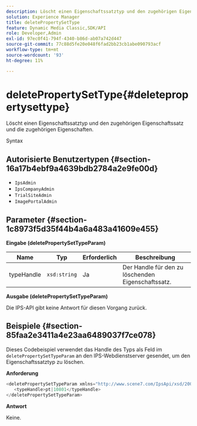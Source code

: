 ```yaml
---
description: Löscht einen Eigenschaftssatztyp und den zugehörigen Eigenschaftssatz und die zugehörigen Eigenschaften.
solution: Experience Manager
title: deletePropertySetType
feature: Dynamic Media Classic,SDK/API
role: Developer,Admin
exl-id: 97ec0f41-794f-4340-b86d-ab07a742d447
source-git-commit: 77c88d5fe20e048f6fad2bb23cb1abe090793acf
workflow-type: tm+mt
source-wordcount: '93'
ht-degree: 11%

---
```


# deletePropertySetType{#deletepropertysettype}

Löscht einen Eigenschaftssatztyp und den zugehörigen Eigenschaftssatz und die zugehörigen Eigenschaften.

Syntax

## Autorisierte Benutzertypen {#section-16a17b4ebf9a4639bdb2784a2e9fe00d}

* `IpsAdmin`
* `IpsCompanyAdmin`
* `TrialSiteAdmin`
* `ImagePortalAdmin`

## Parameter {#section-1c8973f5d35f44b4a6a483a41609e455}

**Eingabe (deletePropertySetTypeParam)**

| Name | Typ | Erforderlich | Beschreibung |
|---|---|---|---|
| typeHandle | `xsd:string` | Ja | Der Handle für den zu löschenden Eigenschaftssatz. |

**Ausgabe (deletePropertySetTypeParam)**

Die IPS-API gibt keine Antwort für diesen Vorgang zurück.

## Beispiele {#section-85faa2e3411a4e23aa6489037f7ce078}

Dieses Codebeispiel verwendet das Handle des Typs als Feld im `deletePropertySetTypeParam` an den IPS-Webdienstserver gesendet, um den Eigenschaftssatztyp zu löschen.

**Anforderung**

```java
<deletePropertySetTypeParam xmlns="http://www.scene7.com/IpsApi/xsd/2008-01-15">
   <typeHandle>pt|10801</typeHandle>
</deletePropertySetTypeParam>
```

**Antwort**

Keine.
